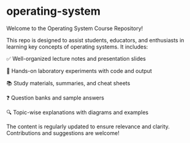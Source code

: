 # operating-system

Welcome to the Operating System Course Repository!

This repo is designed to assist students, educators, and enthusiasts in learning key concepts of operating systems. It includes:

✅ Well-organized lecture notes and presentation slides

🧪 Hands-on laboratory experiments with code and output

📚 Study materials, summaries, and cheat sheets

❓ Question banks and sample answers

🔍 Topic-wise explanations with diagrams and examples

The content is regularly updated to ensure relevance and clarity. Contributions and suggestions are welcome!

